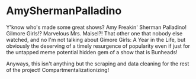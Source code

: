# AmyShermanPalladino

Y'know who's made some great shows? Amy Freakin' Sherman Palladino! Gilmore Girls!? Marvelous Mrs. Maisel?! That other one that nobody else watched, and no I'm not talking about Gimore Girls: A Year in the Life, but obviously the deserving of a timely resurgence of popularity even if just for the untapped meme potential hidden gem of a show that is Bunheads!

Anyways, this isn't anything but the scraping and data cleaning for the rest of the project! Compartmentalizationizing!
